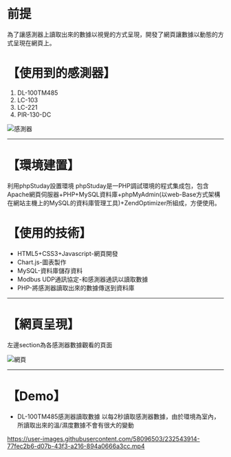 # 前提
為了讓感測器上讀取出來的數據以視覺的方式呈現，開發了網頁讓數據以動態的方式呈現在網頁上。

# 【使用到的感測器】

  1. DL-100TM485
  2. LC-103
  3. LC-221
  4. PIR-130-DC

![感測器](https://user-images.githubusercontent.com/58096503/232536409-2ab20fbe-f7e1-4b86-90a9-e90b66522b5f.PNG)

---

# 【環境建置】

利用phpStuday設置環境
phpStuday是一PHP調試環境的程式集成包，包含Apache網頁伺服器+PHP+MySQL資料庫+phpMyAdmin(以web-Base方式架構在網站主機上的MySQL的資料庫管理工具)+ZendOptimizer所組成，方便使用。

# 【使用的技術】

*  HTML5+CSS3+Javascript-網頁開發
*  Chart.js-圖表製作
*  MySQL-資料庫儲存資料
*  Modbus UDP通訊協定-和感測器通訊以讀取數據
*  PHP-將感測器讀取出來的數據傳送到資料庫



---
# 【網頁呈現】

左邊section為各感測器數據觀看的頁面

![網頁](https://user-images.githubusercontent.com/58096503/232537986-d8a6f044-c735-4cf9-904a-b807dc0e1ec6.png)


---

# 【Demo】

* DL-100TM485感測器讀取數據
以每2秒讀取感測器數據，由於環境為室內，所讀取出來的溫/濕度數據不會有很大的變動

https://user-images.githubusercontent.com/58096503/232543914-77fec2b6-d07b-43f3-a216-894a0666a3cc.mp4


